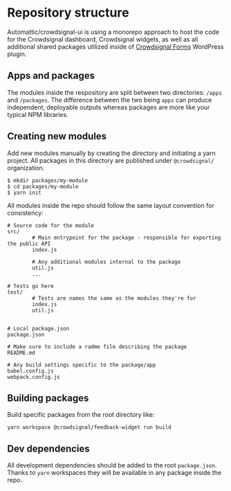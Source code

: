 # Repository structure

Automattic/crowdsignal-ui is using a monorepo approach to host the code for the Crowdsignal dashboard, Crowdsignal widgets, as well as all additional shared packages utilized inside of [Crowdsignal Forms](https://github.com/Automattic/crowdsignal-forms) WordPress plugin.

## Apps and packages

The modules inside the respository are split between two directories: `/apps` and `/packages`. The difference between the two being `apps` can produce independent, deployable outputs whereas packages are more like your typical NPM libraries.

## Creating new modules

Add new modules manually by creating the directory and initiating a yarn project. All packages in this directory are published under `@crowdsignal/` organization.

```
$ mkdir packages/my-module
$ cd packages/my-module
$ yarn init
```

All modules inside the repo should follow the same layout convention for consistency:

```
# Source code for the module
src/
        # Main entrypoint for the package - responsible for exporting the public API
        index.js

        # Any additional modules internal to the package
        util.js
        ...

# Tests go here
test/
        # Tests are names the same as the modules they're for
        index.js
        util.js


# Local package.json
package.json

# Make sure to include a radme file describing the package
README.md

# Any build settings specific to the package/app
babel.config.js
webpack.config.js
```

## Building packages

Build specific packages from the root directory like:

```
yarn workspace @crowdsignal/feedback-widget run build
```

## Dev dependencies

All development dependencies should be added to the root `package.json`. Thanks to `yarn` workspaces they will be available in any package inside the repo.
